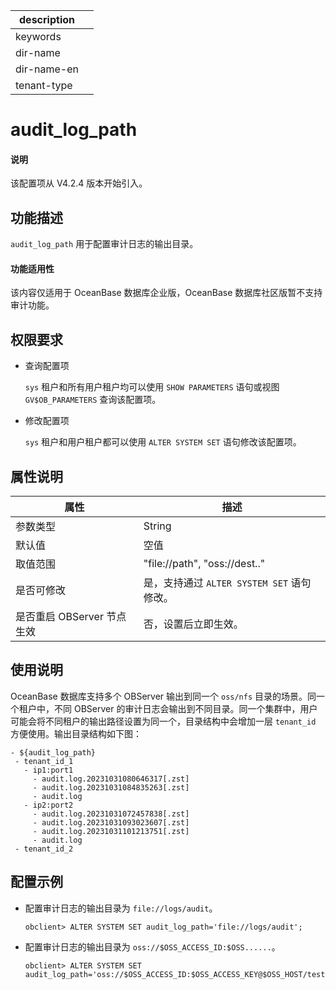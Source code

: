|description||
|---|---|
|keywords||
|dir-name||
|dir-name-en||
|tenant-type||

# audit_log_path

<main id="notice" type='explain'>
  <h4>说明</h4>
  <p>该配置项从 V4.2.4 版本开始引入。</p>
</main>

## 功能描述

`audit_log_path` 用于配置审计日志的输出目录。

<main id="notice" >
  <h4>功能适用性</h4>
  <p>该内容仅适用于 OceanBase 数据库企业版，OceanBase 数据库社区版暂不支持审计功能。</p>
</main>

## 权限要求

* 查询配置项

  `sys` 租户和所有用户租户均可以使用 `SHOW PARAMETERS` 语句或视图 `GV$OB_PARAMETERS` 查询该配置项。

* 修改配置项

  `sys` 租户和用户租户都可以使用 `ALTER SYSTEM SET` 语句修改该配置项。

## 属性说明

| **属性** | **描述** |
| -------- | -------- |
| 参数类型   | String |
| 默认值     | 空值 |
| 取值范围   |"file://path", "oss://dest.." |
| 是否可修改 | 是，支持通过 `ALTER SYSTEM SET` 语句修改。|
| 是否重启 OBServer 节点生效 | 否，设置后立即生效。   |

## 使用说明

OceanBase 数据库支持多个 OBServer 输出到同一个 `oss/nfs` 目录的场景。同一个租户中，不同 OBServer 的审计日志会输出到不同目录。同一个集群中，用户可能会将不同租户的输出路径设置为同一个，目录结构中会增加一层 `tenant_id` 方便使用。输出目录结构如下图：

```shell
- ${audit_log_path}
 - tenant_id_1
   - ip1:port1
     - audit.log.20231031080646317[.zst]
     - audit.log.20231031084835263[.zst]
     - audit.log
   - ip2:port2
     - audit.log.20231031072457838[.zst]
     - audit.log.20231031093023607[.zst]
     - audit.log.20231031101213751[.zst]
     - audit.log
 - tenant_id_2
```

## 配置示例

* 配置审计日志的输出目录为 `file://logs/audit`。

   ```shell
   obclient> ALTER SYSTEM SET audit_log_path='file://logs/audit';
   ```

* 配置审计日志的输出目录为 `oss://$OSS_ACCESS_ID:$OSS......`。

   ```shell
   obclient> ALTER SYSTEM SET audit_log_path='oss://$OSS_ACCESS_ID:$OSS_ACCESS_KEY@$OSS_HOST/test/audit/';
   ```
